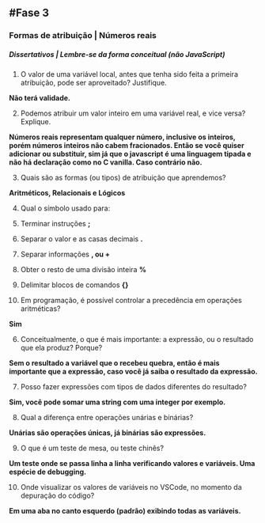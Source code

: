 ## #Fase 3

### Formas de atribuição | Números reais

##### Dissertativos | Lembre-se da forma conceitual (não JavaScript)

1.  O valor de uma variável local, antes que tenha sido feita a primeira atribuição, pode ser aproveitado? Justifique.

**Não terá validade.**

2.  Podemos atribuir um valor inteiro em uma variável real, e vice versa? Explique.

**Números reais representam qualquer número, inclusive os inteiros, porém números inteiros não cabem fracionados. Então se você quiser adicionar ou substituir, sim já que o javascript é uma linguagem tipada e não há declaração como no C vanilla. Caso contrário não.**

3.  Quais são as formas (ou tipos) de atribuição que aprendemos?

**Aritméticos, Relacionais e Lógicos**

4.  Qual o símbolo usado para:

1.  Terminar instruções **;**
2.  Separar o valor e as casas decimais **.**
3.  Separar informações **, ou +**
4.  Obter o resto de uma divisão inteira **%**
5.  Delimitar blocos de comandos **{}**

6.  Em programação, é possível controlar a precedência em operações aritméticas?

**Sim**

6.  Conceitualmente, o que é mais importante: a expressão, ou o resultado que ela produz? Porque?

**Sem o resultado a variável que o recebeu quebra, então é mais importante que a expressão, caso você já saiba o resultado da expressão.**

7.  Posso fazer expressões com tipos de dados diferentes do resultado?

**Sim, você pode somar uma string com uma integer por exemplo.**

8.  Qual a diferença entre operações unárias e binárias?

**Unárias são operações únicas, já binárias são expressões.**

9.  O que é um teste de mesa, ou teste chinês?

**Um teste onde se passa linha a linha verificando valores e variáveis. Uma espécie de debugging.**

10.  Onde visualizar os valores de variáveis no VSCode, no momento da depuração do código?

**Em uma aba no canto esquerdo (padrão) exibindo todas as variáveis.**